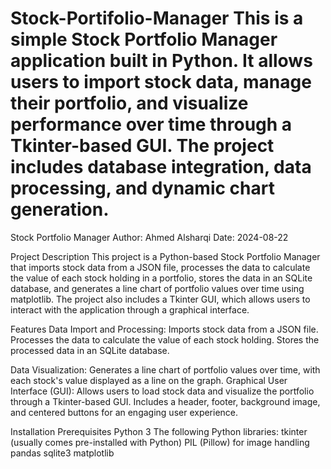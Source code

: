 Stock-Portifolio-Manager
This is a simple Stock Portfolio Manager application built in Python. It allows users to import stock data, manage their portfolio, and visualize performance over time through a Tkinter-based GUI. The project includes database integration, data processing, and dynamic chart generation.
=======
Stock Portfolio Manager
Author: Ahmed Alsharqi
Date: 2024-08-22

Project Description
    This project is a Python-based Stock Portfolio Manager that imports stock data from a JSON file, processes the data to calculate the value of each stock holding in a portfolio, stores the data in an SQLite database, and generates a line chart of portfolio values over time using matplotlib. The project also includes a Tkinter GUI, which allows users to interact with the application through a graphical interface.

Features
    Data Import and Processing:
    Imports stock data from a JSON file.
    Processes the data to calculate the value of each stock holding.
    Stores the processed data in an SQLite database.

Data Visualization:
    Generates a line chart of portfolio values over time, with each stock's value displayed as a line on the graph.
    Graphical User Interface (GUI):
    Allows users to load stock data and visualize the portfolio through a Tkinter-based GUI.
    Includes a header, footer, background image, and centered buttons for an engaging user experience.

Installation
    Prerequisites
    Python 3
    The following Python libraries:
    tkinter (usually comes pre-installed with Python)
    PIL (Pillow) for image handling
    pandas
    sqlite3
    matplotlib